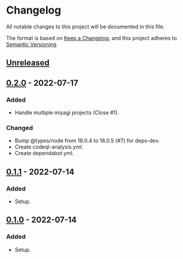 # Changelog
All notable changes to this project will be documented in this file.

The format is based on [Keep a Changelog](https://keepachangelog.com/en/1.0.0/),
and this project adheres to [Semantic Versioning](https://semver.org/spec/v2.0.0.html).

## [Unreleased]

## [0.2.0] - 2022-07-17
### Added
- Handle multiple miyagi projects (Close #1).

### Changed
- Bump @types/node from 18.0.4 to 18.0.5 (#7) for deps-dev.
- Create codeql-analysis.yml.
- Create dependabot.yml.

## [0.1.1] - 2022-07-14
### Added
- Setup.

## [0.1.0] - 2022-07-14
### Added
- Setup.

[Unreleased]: https://github.com/miyagi-dev/vscode-miyagi/compare/v0.2.0...HEAD
[0.2.0]: https://github.com/miyagi-dev/vscode-miyagi/compare/v0.1.1...v0.2.0
[0.1.1]: https://github.com/miyagi-dev/vscode-miyagi/compare/v0.1.0...v0.1.1
[0.1.0]: https://github.com/miyagi-dev/vscode-miyagi/releases/tag/v0.1.0

